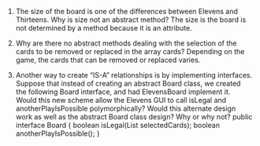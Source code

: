 1. The size of the board is one of the differences between Elevens and Thirteens. Why is size not an abstract method?
	The size is the board is not determined by a method because it is an attribute.

2. Why are there no abstract methods dealing with the selection of the cards to be removed or replaced in the array cards?
	Depending on the game, the cards that can be removed or replaced varies. 

3. Another way to create “IS-A” relationships is by implementing interfaces. Suppose that instead of creating an abstract Board class, we created the following Board interface, and had ElevensBoard implement it. Would this new scheme allow the Elevens GUI to call isLegal and anotherPlayIsPossible polymorphically? Would this alternate design work as well as the abstract Board class design? Why or why not?
        public interface Board
	{
	boolean isLegal(List<Integer> selectedCards);
           boolean anotherPlayIsPossible();
        }